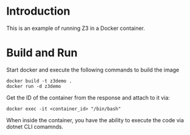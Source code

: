 # Introduction
This is an example of running Z3 in a Docker container.
# Build and Run
Start docker and execute the following commands to build the image
```
docker build -t z3demo .
docker run -d z3demo
```

Get the ID of the container from the response and attach to it via:

```
docker exec -it <container_id> "/bin/bash"
```
When inside the container, you have the ability to execute the code via dotnet CLI comamnds.